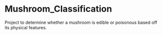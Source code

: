 # Mushroom_Classification
Project to determine whether a mushroom is edible or poisonous based off its physical features.
